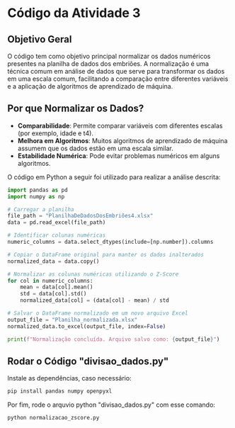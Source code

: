 # Código da Atividade 3

## Objetivo Geral

O código tem como objetivo principal normalizar os dados numéricos presentes na planilha de dados dos embriões. A normalização é uma técnica comum em análise de dados que serve para transformar os dados em uma escala comum, facilitando a comparação entre diferentes variáveis e a aplicação de algoritmos de aprendizado de máquina.

## Por que Normalizar os Dados?
* **Comparabilidade**: Permite comparar variáveis com diferentes escalas (por exemplo, idade e t4).
* **Melhora em Algoritmos**: Muitos algoritmos de aprendizado de máquina assumem que os dados estão em uma escala similar.
* **Estabilidade Numérica**: Pode evitar problemas numéricos em alguns algoritmos.

O código em Python a seguir foi utilizado para realizar a análise descrita:
```python
import pandas as pd
import numpy as np

# Carregar a planilha
file_path = "PlanilhaDeDadosDosEmbriões4.xlsx" 
data = pd.read_excel(file_path)

# Identificar colunas numéricas
numeric_columns = data.select_dtypes(include=[np.number]).columns

# Copiar o DataFrame original para manter os dados inalterados
normalized_data = data.copy()

# Normalizar as colunas numéricas utilizando o Z-Score
for col in numeric_columns:
    mean = data[col].mean()
    std = data[col].std()
    normalized_data[col] = (data[col] - mean) / std

# Salvar o DataFrame normalizado em um novo arquivo Excel
output_file = "Planilha_normalizada.xlsx"
normalized_data.to_excel(output_file, index=False)

print(f"Normalização concluída. Arquivo salvo como: {output_file}")
```

## Rodar o Código "divisao_dados.py"

Instale as dependências, caso necessário:
```python
pip install pandas numpy openpyxl
```

Por fim, rode o arquvio python "divisao_dados.py" com esse comando:
```python
python normalizacao_zscore.py
```